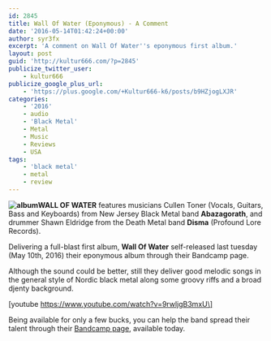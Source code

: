```yaml
---
id: 2845
title: Wall Of Water (Eponymous) - A Comment
date: '2016-05-14T01:42:24+00:00'
author: syr3fx
excerpt: 'A comment on Wall Of Water''s eponymous first album.'
layout: post
guid: 'http://kultur666.com/?p=2845'
publicize_twitter_user:
    - kultur666
publicize_google_plus_url:
    - 'https://plus.google.com/+Kultur666-k6/posts/b9HZjogLXJR'
categories:
    - '2016'
    - audio
    - 'Black Metal'
    - Metal
    - Music
    - Reviews
    - USA
tags:
    - 'black metal'
    - metal
    - review
---
```


**![album](http://localhost:8080/wp-content/uploads/2016/05/album.jpg)WALL OF WATER** features musicians Cullen Toner (Vocals, Guitars, Bass and Keyboards) from New Jersey Black Metal band **Abazagorath**, and drummer Shawn Eldridge from the Death Metal band **Disma** (Profound Lore Records).

Delivering a full-blast first album, **Wall Of Water** self-released last tuesday (May 10th, 2016) their eponymous album through their Bandcamp page.

Although the sound could be better, still they deliver good melodic songs in the general style of Nordic black metal along some groovy riffs and a broad djenty background.

\[youtube https://www.youtube.com/watch?v=9rwljgB3mxU\]

Being available for only a few bucks, you can help the band spread their talent through their [Bandcamp page](https://wallofwater.bandcamp.com/), available today.